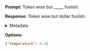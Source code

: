 **Prompt:**
Token wise but _____ foolish.

**Response:**
Token wise but dollar foolish.

<details><summary>Metadata</summary>

- Duration: 619 ms
- Datetime: 2023-09-02T22:19:55.345407
- Model: gpt-3.5-turbo-0613

</details>

**Options:**
```json
{"temperature": 0.5}
```

